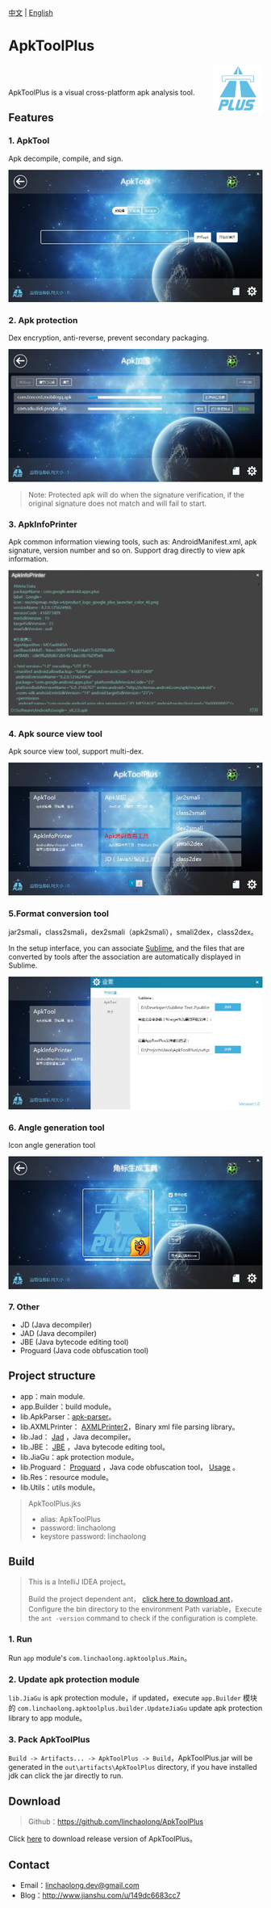 
[中文](README.md) | [English](README_en.md)

# ApkToolPlus

<a href="https://github.com/linchaolong/ApkToolPlus">
    <img src="doc/logo.png" alt="ApkToolPlus" title="ApkToolPlus" align="right" />
</a>
<br/><br/>

ApkToolPlus is a visual cross-platform apk analysis tool.

## Features

### 1. ApkTool 

Apk decompile, compile, and sign.

![apktool](doc/apktool.jpg)

### 2. Apk protection

Dex encryption, anti-reverse, prevent secondary packaging.

![apktool](doc/jiagu.jpg)

> Note: Protected apk will do when the signature verification, if the original signature does not match and will fail to start.

### 3. ApkInfoPrinter

Apk common information viewing tools, such as: AndroidManifest.xml, apk signature, version number and so on. Support drag directly to view apk information.

![apktool](doc/apkinfoprinter.png)

### 4. Apk source view tool 

Apk source view tool, support multi-dex.

![apktool](doc/jd.jpg)

### 5.Format conversion tool

jar2smali，class2smali，dex2smali（apk2smali），smali2dex，class2dex。

In the setup interface, you can associate [Sublime](http://www.sublimetext.com/2), and the files that are converted by tools after the association are automatically displayed in Sublime.

![apktool](doc/settings.jpg)

### 6. Angle generation tool

Icon angle generation tool

![apktool](doc/icon_tool.jpg)

### 7. Other

- JD (Java decompiler)
- JAD (Java decompiler)
- JBE (Java bytecode editing tool)
- Proguard (Java code obfuscation tool)

## Project structure

- app：main module.
- app.Builder：build module。
- lib.ApkParser：[apk-parser](https://github.com/clearthesky/apk-parser)。
- lib.AXMLPrinter： [AXMLPrinter2](https://code.google.com/archive/p/android4me/downloads)，Binary xml file parsing library。
- lib.Jad： [Jad](https://varaneckas.com/jad/) ，Java decompiler。
- lib.JBE： [JBE](http://cs.ioc.ee/~ando/jbe/) ，Java bytecode editing tool。
- lib.JiaGu：apk protection module。
- lib.Proguard： [Proguard](https://sourceforge.net/projects/proguard/files/) ，Java code obfuscation tool， [Usage](https://www.guardsquare.com/en/proguard/manual/usage) 。
- lib.Res：resource module。
- lib.Utils：utils module。

> ApkToolPlus.jks
> - alias: ApkToolPlus
> - password: linchaolong
> - keystore password: linchaolong

## Build

> This is a IntelliJ IDEA project。
>
> Build the project dependent ant， [click here to download ant](https://ant.apache.org/bindownload.cgi)，Configure the bin directory to the environment Path variable，Execute the `ant -version` command to check if the configuration is complete.

### 1. Run

Run `app` module's `com.linchaolong.apktoolplus.Main`。

### 2. Update apk protection module
  
`lib.JiaGu` is apk protection module，if updated，execute  `app.Builder` 模块的 `com.linchaolong.apktoolplus.builder.UpdateJiaGu` update apk protection library to app module。

### 3. Pack ApkToolPlus

`Build -> Artifacts... -> ApkToolPlus -> Build`，ApkToolPlus.jar will be generated in the `out\artifacts\ApkToolPlus` directory, if you have installed jdk can click the jar directly to run.

## Download

> Github：https://github.com/linchaolong/ApkToolPlus

Click [here](release) to download release version of ApkToolPlus。

## Contact

- Email：linchaolong.dev@gmail.com
- Blog：http://www.jianshu.com/u/149dc6683cc7

